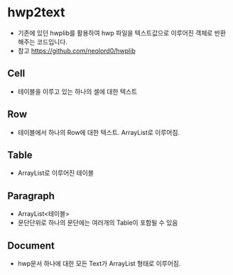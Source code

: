 # hwp2text
- 기존에 있던 hwplib를 활용하여 hwp 파일을 텍스트값으로 이루어진 객체로 반환해주는 코드입니다.
- 참고 https://github.com/neolord0/hwplib

## Cell
- 테이블을 이루고 있는 하나의 셀에 대한 텍스트

## Row
- 테이블에서 하나의 Row에 대한 텍스트. ArrayList<Cell>로 이루어짐.

## Table
- ArrayList<Row>로 이루어진 테이블

## Paragraph
- ArrayList<테이블>
- 문단단위로 하나의 문단에는 여러개의 Table이 포함될 수 있음

## Document
- hwp문서 하나에 대한 모든 Text가 ArrayList<Paragraph> 형태로 이루어짐.
